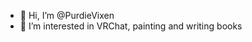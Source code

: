 - 👋 Hi, I’m @PurdieVixen
- 👀 I’m interested in VRChat, painting and writing books

<!---
PurdieVixen/PurdieVixen is a ✨ special ✨ repository because its `README.md` (this file) appears on your GitHub profile.
You can click the Preview link to take a look at your changes.
--->
